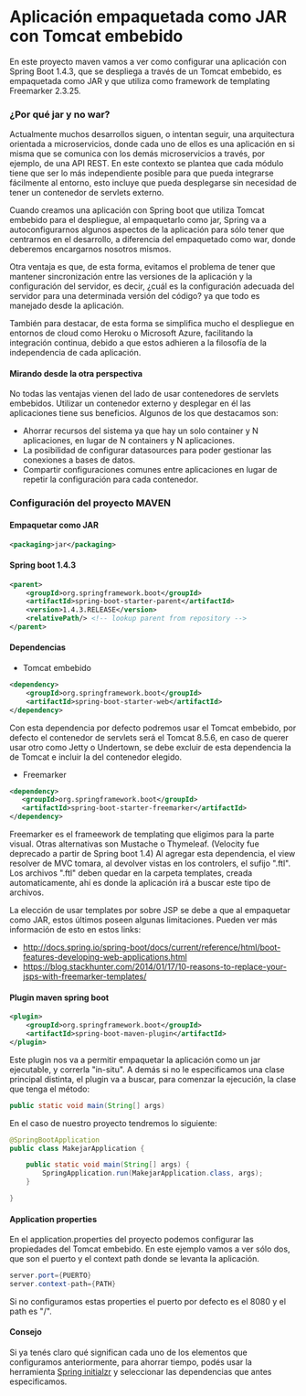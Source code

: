 # Aplicación empaquetada como JAR con Tomcat embebido #

En este proyecto maven vamos a ver como configurar una aplicación con Spring Boot 1.4.3, que se despliega a través de un Tomcat embebido, es empaquetada como JAR y que utiliza como framework de templating Freemarker 2.3.25.

### ¿Por qué jar y no war? ###

Actualmente muchos desarrollos siguen, o intentan seguir, una arquitectura orientada a microservicios, donde cada uno de ellos es una aplicación en si misma que se comunica con los demás microservicios a través, por ejemplo, de una API REST.
En este contexto se plantea que cada módulo tiene que ser lo más independiente posible para que pueda integrarse fácilmente al entorno, esto incluye que pueda desplegarse sin necesidad de tener un contenedor de servlets externo.

Cuando creamos una aplicación con Spring boot que utiliza Tomcat embebido para el despliegue, al empaquetarlo como jar, Spring va a autoconfigurarnos algunos aspectos de la aplicación para sólo tener que centrarnos en el desarrollo, a diferencia del empaquetado como war, donde deberemos encargarnos nosotros mismos.

Otra ventaja es que, de esta forma, evitamos el problema de tener que mantener sincronización entre las versiones de la aplicación y la configuración del servidor, es decir, ¿cuál es la configuración adecuada del servidor para una determinada versión del código? ya que todo es manejado desde la aplicación.

También para destacar, de esta forma se simplifica mucho el despliegue en entornos de cloud como Heroku o Microsoft Azure, facilitando la integración continua, debido a que estos adhieren a la filosofía de la independencia de cada aplicación.

#### Mirando desde la otra perspectiva ####

No todas las ventajas vienen del lado de usar contenedores de servlets embebidos. Utilizar un contenedor externo y desplegar en él las aplicaciones tiene sus beneficios. Algunos de los que destacamos son:

* Ahorrar recursos del sistema ya que hay un solo container y N aplicaciones, en lugar de N containers y N aplicaciones.
* La posibilidad de configurar datasources para poder gestionar las conexiones a bases de datos.
* Compartir configuraciones comunes entre aplicaciones en lugar de repetir la configuración para cada contenedor.

### Configuración del proyecto MAVEN ###

#### Empaquetar como JAR ####

```xml
<packaging>jar</packaging>
```

#### Spring boot 1.4.3 ####

```xml
<parent>
    <groupId>org.springframework.boot</groupId>
    <artifactId>spring-boot-starter-parent</artifactId>
    <version>1.4.3.RELEASE</version>
    <relativePath/> <!-- lookup parent from repository -->
</parent>
```

#### Dependencias ####

* Tomcat embebido

```xml
<dependency>
    <groupId>org.springframework.boot</groupId>
    <artifactId>spring-boot-starter-web</artifactId>
</dependency>
```

Con esta dependencia por defecto podremos usar el Tomcat embebido, por defecto el contenedor de servlets será el Tomcat 8.5.6, en caso de querer usar otro como Jetty o Undertown, se debe excluir de esta dependencia la de Tomcat e incluir la del contenedor elegido.

* Freemarker

```xml
<dependency>
   <groupId>org.springframework.boot</groupId>
   <artifactId>spring-boot-starter-freemarker</artifactId>
</dependency>
```

Freemarker es el frameework de templating que eligimos para la parte visual. Otras alternativas son Mustache o Thymeleaf. (Velocity fue deprecado a partir de Spring boot 1.4)
Al agregar esta dependencia, el view resolver de MVC tomara, al devolver vistas en los controlers,  el sufijo ".ftl".
Los archivos ".ftl" deben quedar en la carpeta templates, creada automaticamente, ahí es donde la aplicación irá a buscar este tipo de archivos.

La elección de usar templates por sobre JSP se debe a que al empaquetar como JAR, estos últimos poseen algunas limitaciones. Pueden ver más información de esto en estos links:

* http://docs.spring.io/spring-boot/docs/current/reference/html/boot-features-developing-web-applications.html
* https://blog.stackhunter.com/2014/01/17/10-reasons-to-replace-your-jsps-with-freemarker-templates/

#### Plugin maven spring boot ####

```xml
<plugin>
    <groupId>org.springframework.boot</groupId>
    <artifactId>spring-boot-maven-plugin</artifactId>
</plugin>
```

Este plugin nos va a permitir empaquetar la aplicación como un jar ejecutable, y correrla "in-situ". A demás si no le especificamos una clase principal distinta, el plugin va a buscar, para comenzar la ejecución, la clase que tenga el método:

```java
public static void main(String[] args)
```

En el caso de nuestro proyecto tendremos lo siguiente:

```java
@SpringBootApplication
public class MakejarApplication {

    public static void main(String[] args) {
        SpringApplication.run(MakejarApplication.class, args);
    }

}
```

#### Application properties ####

En el application.properties del proyecto podemos configurar las propiedades del Tomcat embebido. En este ejemplo vamos a ver sólo dos, que son el puerto y el context path donde se levanta la aplicación.

```java
server.port={PUERTO}
server.context-path={PATH}
```

Si no configuramos estas properties el puerto por defecto es el 8080 y el path es "/".

#### Consejo ####

Si ya tenés claro qué significan cada uno de los elementos que configuramos anteriormente, para ahorrar tiempo, podés usar la herramienta [Spring initialzr](https://start.spring.io/) y seleccionar las dependencias que antes especificamos.
